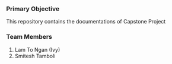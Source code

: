 ### Primary Objective
This repository contains the documentations of Capstone Project

### Team Members
1) Lam To Ngan (Ivy)
2) Smitesh Tamboli